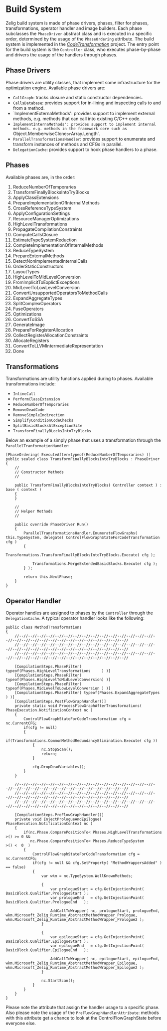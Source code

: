 # Build System 
Zelig build system is made of phase drivers, phases, filter for phases, transformations, operator handler and image builders. Each phase subclasses the `PhaseDriver` abstract class and is executed in a specific order, determined by the usage of the `PhaseOrdering` attribute. 
The build system is implemented in the [_CodeTransformation_](https://github.com/NETMF/llilum-pr/tree/il2ir_demo/zelig/Zelig/CompileTime/CodeGenerator/CodeTransformation) project. 
The entry point for the build system is the `Controller` class, who executes phase-by-phase and drivers the usage of the handlers through phases. 

## Phase Drivers
Phase drivers are utility classes, that implement some infrastructure for the optimization engine. Available phase drivers are:

* `CallGraph`: tracks closure and static constructor dependencies. 
* `CallsDatabase`: provides support for in-lining and inspecting calls to and from a method.
* `ImplementExternaMethods': provides support to implement external methods, e.g. methods that can call into existing C/C++ code. 
* `ImplementInternaMethods': provides support to implement internal methods. e.g. methods in the framework core such as `Object.MemberwiseClone` or `Array.Length`. 
* `ParallelTransformationsHandler`: provides support to enumerate and transform instances of methods and CFGs in parallel.
* `DelegationCache`: provides support to hook phase handlers to a phase.  

## Phases
Available phases are, in the order:

1. ReduceNumberOfTemporaries
2. TransformFinallyBlocksIntoTryBlocks
3. ApplyClassExtensions
4. PrepareImplementationOfInternalMethods  
5. CrossReferenceTypeSystem
6. ApplyConfigurationSettings
7. ResourceManagerOptimizations
8. HighLevelTransformations
9. PropagateCompilationConstraints
10. ComputeCallsClosure
11. EstimateTypeSystemReduction
12. CompleteImplementationOfInternalMethods
13. ReduceTypeSystem
14. PrepareExternalMethods
15. DetectNonImplementedInternalCalls
16. OrderStaticConstructors
17. LayoutTypes
18. HighLevelToMidLevelConversion
19. FromImplicitToExplictExceptions
20. MidLevelToLowLevelConversion
21. ConvertUnsupportedOperatorsToMethodCalls
22. ExpandAggregateTypes
23. SplitComplexOperators
24. FuseOperators
25. Optimizations
26. ConvertToSSA
27. GenerateImage
28. PrepareForRegisterAllocation
29. CollectRegisterAllocationConstraints
30. AllocateRegisters
31. ConvertToLLVMIntermediateRepresentation
32. Done 

## Transformations 
Transformations are utility functions applied during to phases. Available transformations include:

* `InlineCall`
* `PerformClassExtension`
* `ReduceNumberOfTemporaries`
* `RemoveDeadCode`
* `RemoveSimpleIndirection`
* `SimplifyConditionCodeChecks`
* `SplitBasicBlocksAtExceptionSite`
* `TransformFinallyBLocksIntoTryBlocks` 

Below an example of a simply phase that uses a transformation through the `ParallelTranformationHandler`: 

    [PhaseOrdering( ExecuteAfter=typeof(ReduceNumberOfTemporaries) )]
    public sealed class TransformFinallyBlocksIntoTryBlocks : PhaseDriver
    {
        //
        // Constructor Methods
        //

        public TransformFinallyBlocksIntoTryBlocks( Controller context ) : base ( context )
        {
        }

        //
        // Helper Methods
        //

        public override PhaseDriver Run()
        {
            ParallelTransformationsHandler.EnumerateFlowGraphs( this.TypeSystem, delegate( ControlFlowGraphStateForCodeTransformation cfg )
            {
                Transformations.TransformFinallyBlocksIntoTryBlocks.Execute( cfg );

                Transformations.MergeExtendedBasicBlocks.Execute( cfg );
            } );

            return this.NextPhase;
        }
    }

## Operator Handler
Operator handles are assigned to phases by the `Controller` through the `DelegationCache`. 
A typical operator handler looks like the following:


    public class MethodTransformations
    {
        //--//--//--//--//--//--//--//--//--//--//--//--//--//--//--//--//--//--//--//--//--//--//--//--//--//--//--//--//--//
        //--//--//--//--//--//--//--//--//--//--//--//--//--//--//--//--//--//--//--//--//--//--//--//--//--//--//--//--//--//
        //--//--//--//--//--//--//--//--//--//--//--//--//--//--//--//--//--//--//--//--//--//--//--//--//--//--//--//--//--//

        [CompilationSteps.PhaseFilter( typeof(Phases.HighLevelTransformations     ) )]
        [CompilationSteps.PhaseFilter( typeof(Phases.HighLevelToMidLevelConversion) )]
        [CompilationSteps.PhaseFilter( typeof(Phases.MidLevelToLowLevelConversion ) )]
        [CompilationSteps.PhaseFilter( typeof(Phases.ExpandAggregateTypes         ) )]
        [CompilationSteps.PostFlowGraphHandler()]
        private static void ProcessFlowGraphAfterTransformations( PhaseExecution.NotificationContext nc )
        {
            ControlFlowGraphStateForCodeTransformation cfg = nc.CurrentCFG;
            if(cfg != null)
            {
                if(Transformations.CommonMethodRedundancyElimination.Execute( cfg ))
                {
                    nc.StopScan();
                    return;
                }

                cfg.DropDeadVariables();
            }
        }

        //--//--//--//--//--//--//--//--//--//--//--//--//--//--//--//--//--//--//--//--//--//--//--//--//--//--//--//--//--//
        //--//--//--//--//--//--//--//--//--//--//--//--//--//--//--//--//--//--//--//--//--//--//--//--//--//--//--//--//--//
        //--//--//--//--//--//--//--//--//--//--//--//--//--//--//--//--//--//--//--//--//--//--//--//--//--//--//--//--//--//

        [CompilationSteps.PreFlowGraphHandler()]
        private void InjectPrologueAndEpilogue( PhaseExecution.NotificationContext nc )
        {
            if(nc.Phase.ComparePositionTo< Phases.HighLevelTransformations >() >= 0 &&
               nc.Phase.ComparePositionTo< Phases.ReduceTypeSystem         >() <  0  )
            {
                ControlFlowGraphStateForCodeTransformation cfg = nc.CurrentCFG;
                if(cfg != null && cfg.SetProperty( "MethodWrappersAdded" ) == false)
                {
                    var wkm = nc.TypeSystem.WellKnownMethods;

                    {
                        var prologueStart = cfg.GetInjectionPoint( BasicBlock.Qualifier.PrologueStart );
                        var prologueEnd   = cfg.GetInjectionPoint( BasicBlock.Qualifier.PrologueEnd   );
    
                        AddCallToWrapper( nc, prologueStart, prologueEnd, wkm.Microsoft_Zelig_Runtime_AbstractMethodWrapper_Prologue, wkm.Microsoft_Zelig_Runtime_AbstractMethodWrapper_Prologue2 );
                    }

                    {
                        var epilogueStart = cfg.GetInjectionPoint( BasicBlock.Qualifier.EpilogueStart );
                        var epilogueEnd   = cfg.GetInjectionPoint( BasicBlock.Qualifier.EpilogueEnd   );

                        AddCallToWrapper( nc, epilogueStart, epilogueEnd, wkm.Microsoft_Zelig_Runtime_AbstractMethodWrapper_Epilogue, wkm.Microsoft_Zelig_Runtime_AbstractMethodWrapper_Epilogue2 );
                    }

                    nc.StartScan();
                }
            }
        }
    }

Please note the attribute that assign the handler usage to a specific phase. Also please note the usage of the `PreFlowGraphHandlerAttribute`: methods with this attribute get a chance to look at the ControlFlowGraphState before everyone else. 
